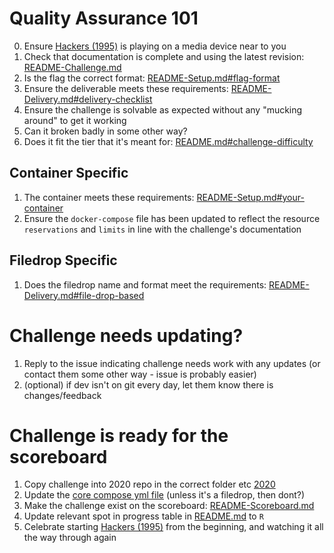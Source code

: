 # Quality Assurance 101
0. Ensure [Hackers (1995)](https://www.imdb.com/title/tt0113243/) is playing on a media device near to you
1. Check that documentation is complete and using the latest revision: [README-Challenge.md](../README-Challenge.md)
2. Is the flag the correct format: [README-Setup.md#flag-format](../README-Setup.md#flag-format)
3. Ensure the deliverable meets these requirements: [README-Delivery.md#delivery-checklist](../README-Delivery.md#delivery-checklist)
4. Ensure the challenge is solvable as expected without any "mucking around" to get it working
5. Can it broken badly in some other way?
6. Does it fit the tier that it's meant for: [README.md#challenge-difficulty](../README.md#challenge-difficulty)

## Container Specific
1. The container meets these requirements: [README-Setup.md#your-container](../README-Setup.md#your-container)
2. Ensure the `docker-compose` file has been updated to reflect the resource `reservations` and `limits` in line with the challenge's documentation

## Filedrop Specific
1. Does the filedrop name and format meet the requirements: [README-Delivery.md#file-drop-based](../README-Delivery.md#file-drop-based)

# Challenge needs updating?
1. Reply to the issue indicating challenge needs work with any updates (or contact them some other way - issue is probably easier)
2. (optional) if dev isn't on git every day, let them know there is changes/feedback

# Challenge is ready for the scoreboard
1. Copy challenge into 2020 repo in the correct folder etc [2020](https://github.com/wactf-org/2020-prod)
2. Update the [core compose yml file](https://github.com/WACTF-org/2020-prod/blob/master/ChallengeFiles/docker-compose.yaml) (unless it's a filedrop, then dont?)
3. Make the challenge exist on the scoreboard: [README-Scoreboard.md](README-Scoreboard.md)
4. Update relevant spot in progress table in [README.md](https://github.com/WACTF-org/2020-prod/blob/master/README.md) to `R`
5. Celebrate starting [Hackers (1995)](https://www.imdb.com/title/tt0113243/) from the beginning, and watching it all the way through again
